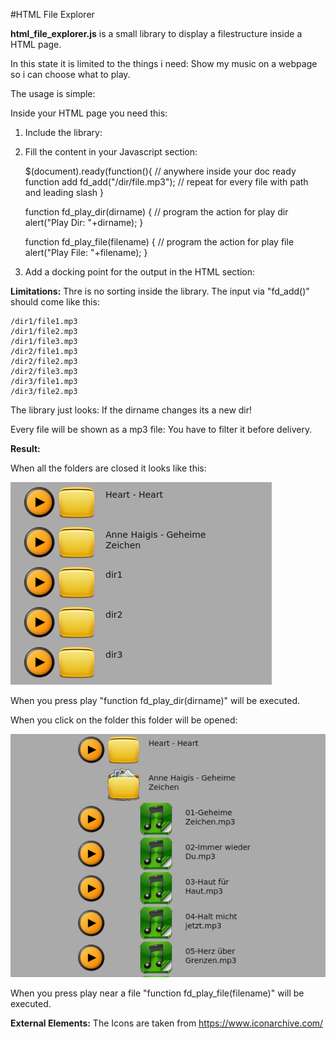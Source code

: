 #HTML File Explorer

**html_file_explorer.js** is a small library to display a filestructure inside a HTML page.

In this state it is limited to the things i need: Show my music on a webpage so i can choose what to play.

The usage is simple:

Inside your HTML page you need this:

1) Include the library:

	<script src="html_file_explorer.js"></script>

2) Fill the content in your Javascript section:

	$(document).ready(function(){
	  // anywhere inside your doc ready function add
	  fd_add("/dir/file.mp3");
	  // repeat for every file with path and leading slash
	}
	  
	function fd_play_dir(dirname) {
		// program the action for play dir
		alert("Play Dir: "+dirname);
	}
	
	function fd_play_file(filename) {
		// program the action for play file
		alert("Play File: "+filename);
	}


3) Add a docking point for the output in the HTML section:

	<div id="html:file_explorer"></div>

**Limitations:**
Thre is no sorting inside the library. The input via "fd_add()" should come like this:

	/dir1/file1.mp3
	/dir1/file2.mp3
	/dir1/file3.mp3
	/dir2/file1.mp3
	/dir2/file2.mp3
	/dir2/file3.mp3
	/dir3/file1.mp3
	/dir3/file2.mp3
	
The library just looks: If the dirname changes its a new dir!
	
Every file will be shown as a mp3 file: You have to filter it before delivery.

**Result:**

When all the folders are closed it looks like this:

![](https://raw.githubusercontent.com/wilmsn/html_file_explorer/main/result_dir_closed.png) 

When you press play "function fd_play_dir(dirname)" will be executed.

When you click on the folder this folder will be opened:

![](https://raw.githubusercontent.com/wilmsn/html_file_explorer/main/result_dir_opened.png) 

When you press play near a file "function fd_play_file(filename)" will be executed.

**External Elements:**
The Icons are taken from https://www.iconarchive.com/
	